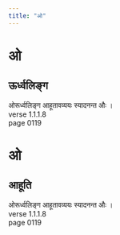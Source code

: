 ```yaml
---
title: "ओ"
---
```


# ओ
## ऊर्ध्वलिङ्ग
ओरूर्ध्वलिङ्ग आहूतावव्ययः स्यादनन्त औः ।<BR>verse 1.1.1.8<BR>page 0119

# ओ
## आहूति
ओरूर्ध्वलिङ्ग आहूतावव्ययः स्यादनन्त औः ।<BR>verse 1.1.1.8<BR>page 0119

